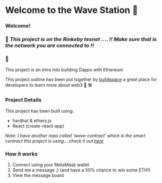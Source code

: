 # Welcome to the Wave Station 👋 

### **Welcome!**
### 🚨 _This project is on the Rinkeby tesnet ....  !! **Make sure that is the network you are connected to** !!_

### 👋
This project is an intro into building Dapps with Ethereum 

This project outline has been put together by [buildspace](https://buildspace.so/) a great place for developers to learn more
about web3 🌈 🛠

### Project Details
This project has been built using:

- hardhat & ethers.js
- React (create-react-app)

_Note: I have another repo called 'wave-contract' which is the smart contract this project is using... check it out [here](https://github.com/UnionPAC/wave-contract)_


### How it works
1. Connect using your MetaMask wallet
2. Send me a message ;) (and have a 50% chance to win some ETH!)
3. View the message board 

